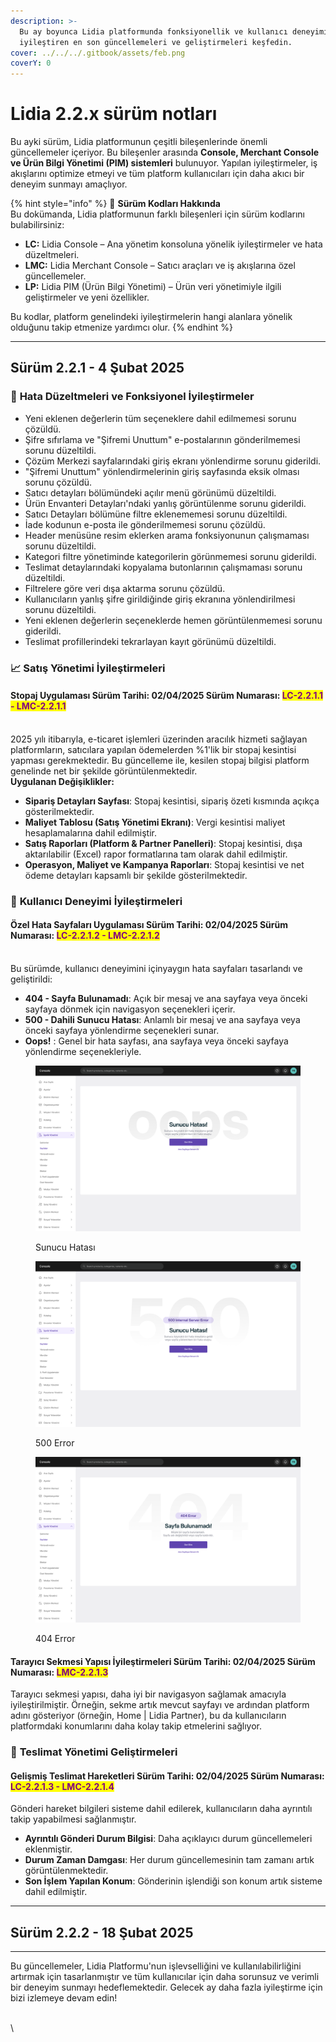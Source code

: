 ```yaml
---
description: >-
  Bu ay boyunca Lidia platformunda fonksiyonellik ve kullanıcı deneyimini
  iyileştiren en son güncellemeleri ve geliştirmeleri keşfedin.
cover: ../../../.gitbook/assets/feb.png
coverY: 0
---
```


# Lidia 2.2.x sürüm notları

Bu ayki sürüm, Lidia platformunun çeşitli bileşenlerinde önemli güncellemeler içeriyor. Bu bileşenler arasında **Console, Merchant Console ve Ürün Bilgi Yönetimi (PIM) sistemleri** bulunuyor. Yapılan iyileştirmeler, iş akışlarını optimize etmeyi ve tüm platform kullanıcıları için daha akıcı bir deneyim sunmayı amaçlıyor.

{% hint style="info" %}
🔎 **Sürüm Kodları Hakkında**\
Bu dokümanda, Lidia platformunun farklı bileşenleri için sürüm kodlarını bulabilirsiniz:

* **LC:** Lidia Console – Ana yönetim konsoluna yönelik iyileştirmeler ve hata düzeltmeleri.
* **LMC:** Lidia Merchant Console – Satıcı araçları ve iş akışlarına özel güncellemeler.
* **LP:** Lidia PIM (Ürün Bilgi Yönetimi) – Ürün veri yönetimiyle ilgili geliştirmeler ve yeni özellikler.

Bu kodlar, platform genelindeki iyileştirmelerin hangi alanlara yönelik olduğunu takip etmenize yardımcı olur.
{% endhint %}

***

## **Sürüm 2.2.1 - 4 Şubat 2025**

### 🚀 **Hata Düzeltmeleri ve Fonksiyonel İyileştirmeler**

* Yeni eklenen değerlerin tüm seçeneklere dahil edilmemesi sorunu çözüldü.
* Şifre sıfırlama ve "Şifremi Unuttum" e-postalarının gönderilmemesi sorunu düzeltildi.
* Çözüm Merkezi sayfalarındaki giriş ekranı yönlendirme sorunu giderildi.
* "Şifremi Unuttum" yönlendirmelerinin giriş sayfasında eksik olması sorunu çözüldü.
* Satıcı detayları bölümündeki açılır menü görünümü düzeltildi.
* Ürün Envanteri Detayları'ndaki yanlış görüntülenme sorunu giderildi.
* Satıcı Detayları bölümüne filtre eklenememesi sorunu düzeltildi.
* İade kodunun e-posta ile gönderilmemesi sorunu çözüldü.
* Header menüsüne resim eklerken arama fonksiyonunun çalışmaması sorunu düzeltildi.
* Kategori filtre yönetiminde kategorilerin görünmemesi sorunu giderildi.
* Teslimat detaylarındaki kopyalama butonlarının çalışmaması sorunu düzeltildi.
* Filtrelere göre veri dışa aktarma sorunu çözüldü.
* Kullanıcıların yanlış şifre girildiğinde giriş ekranına yönlendirilmesi sorunu düzeltildi.
* Yeni eklenen değerlerin seçeneklerde hemen görüntülenmemesi sorunu giderildi.
* Teslimat profillerindeki tekrarlayan kayıt görünümü düzeltildi.

### 📈 **Satış Yönetimi İyileştirmeleri**

#### **Stopaj Uygulaması** Sürüm Tarihi: 02/04/2025 Sürüm Numarası: <mark style="color:purple;">LC-2.2.1.1 - LMC-2.2.1.1</mark>

\
2025 yılı itibarıyla, e-ticaret işlemleri üzerinden aracılık hizmeti sağlayan platformların, satıcılara yapılan ödemelerden %1'lik bir stopaj kesintisi yapması gerekmektedir. Bu güncelleme ile, kesilen stopaj bilgisi platform genelinde net bir şekilde görüntülenmektedir.\
**Uygulanan Değişiklikler:**

* **Sipariş Detayları Sayfası**: Stopaj kesintisi, sipariş özeti kısmında açıkça gösterilmektedir.
* **Maliyet Tablosu (Satış Yönetimi Ekranı)**: Vergi kesintisi maliyet hesaplamalarına dahil edilmiştir.
* **Satış Raporları (Platform & Partner Panelleri)**: Stopaj kesintisi, dışa aktarılabilir (Excel) rapor formatlarına tam olarak dahil edilmiştir.
* **Operasyon, Maliyet ve Kampanya Raporları**: Stopaj kesintisi ve net ödeme detayları kapsamlı bir şekilde gösterilmektedir.

### 🌟 **Kullanıcı Deneyimi İyileştirmeleri**

#### **Özel Hata Sayfaları Uygulaması** Sürüm Tarihi: 02/04/2025 Sürüm Numarası: <mark style="color:purple;">LC-2.2.1.2 - LMC-2.2.1.2</mark>

\
Bu sürümde, kullanıcı deneyimini içinyaygın hata sayfaları tasarlandı ve geliştirildi:

* **404 - Sayfa Bulunamadı**: Açık bir mesaj ve ana sayfaya veya önceki sayfaya dönmek için navigasyon seçenekleri içerir.
* **500 - Dahili Sunucu Hatası**: Anlamlı bir mesaj ve ana sayfaya veya önceki sayfaya yönlendirme seçenekleri sunar.
* **Oops!** : Genel bir hata sayfası, ana sayfaya veya önceki sayfaya yönlendirme seçenekleriyle.

<div><figure><img src="../../../.gitbook/assets/Master (6).png" alt=""><figcaption><p>Sunucu Hatası</p></figcaption></figure> <figure><img src="../../../.gitbook/assets/Master (5).png" alt=""><figcaption><p>500 Error</p></figcaption></figure> <figure><img src="../../../.gitbook/assets/Master (4).png" alt=""><figcaption><p>404 Error</p></figcaption></figure></div>

#### **Tarayıcı Sekmesi Yapısı İyileştirmeleri** Sürüm Tarihi: 02/04/2025 Sürüm Numarası: <mark style="color:purple;">LMC-2.2.1.3</mark>

Tarayıcı sekmesi yapısı, daha iyi bir navigasyon sağlamak amacıyla iyileştirilmiştir. Örneğin, sekme artık mevcut sayfayı ve ardından platform adını gösteriyor (örneğin, Home | Lidia Partner), bu da kullanıcıların platformdaki konumlarını daha kolay takip etmelerini sağlıyor.

### 🚚 **Teslimat Yönetimi Geliştirmeleri**

#### Gelişmiş Teslimat Hareketleri Sürüm Tarihi: 02/04/2025 Sürüm Numarası: <mark style="color:purple;">LC-2.2.1.3 - LMC-2.2.1.4</mark>

Gönderi hareket bilgileri sisteme dahil edilerek, kullanıcıların daha ayrıntılı takip yapabilmesi sağlanmıştır.

* **Ayrıntılı Gönderi Durum Bilgisi**: Daha açıklayıcı durum güncellemeleri eklenmiştir.
* **Durum Zaman Damgası**: Her durum güncellemesinin tam zamanı artık görüntülenmektedir.
* **Son İşlem Yapılan Konum**: Gönderinin işlendiği son konum artık sisteme dahil edilmiştir.

***

## **Sürüm 2.2.2 - 18 Şubat 2025**

***

Bu güncellemeler, Lidia Platformu'nun işlevselliğini ve kullanılabilirliğini artırmak için tasarlanmıştır ve tüm kullanıcılar için daha sorunsuz ve verimli bir deneyim sunmayı hedeflemektedir. Gelecek ay daha fazla iyileştirme için bizi izlemeye devam edin!



\
\
